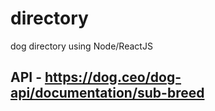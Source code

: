 # directory
dog directory using Node/ReactJS
## API - https://dog.ceo/dog-api/documentation/sub-breed
